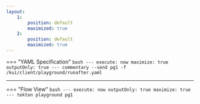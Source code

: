 ```yaml
---
layout:
    1: 
        position: default
        maximized: true
    2:
        position: default
        maximized: true
---
```


=== "YAML Specification"
    ```bash
    ---
    execute: now
    maximize: true
    outputOnly: true
    ---
    commentary --send pg1 -f /kui/client/playground/runafter.yaml
    ```

---

=== "Flow View"
    ```bash
    ---
    execute: now
    outputOnly: true
    maximize: true
    ---
    tekton playground pg1
    ```

